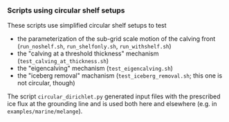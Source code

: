 ### Scripts using circular shelf setups

These scripts use simplified circular shelf setups to test

* the parameterization of the sub-grid scale motion of the calving front (`run_noshelf.sh`, `run_shelfonly.sh`, `run_withshelf.sh`)
* the "calving at a threshold thickness" mechanism (`test_calving_at_thickness.sh`)
* the "eigencalving" mechanism (`test_eigencalving.sh`)
* the "iceberg removal" machanism (`test_iceberg_removal.sh`; this one is not circular, though)

The script `circular_dirichlet.py` generated input files with the prescribed ice flux at the grounding line and is used both here and elsewhere (e.g. in `examples/marine/melange`).

